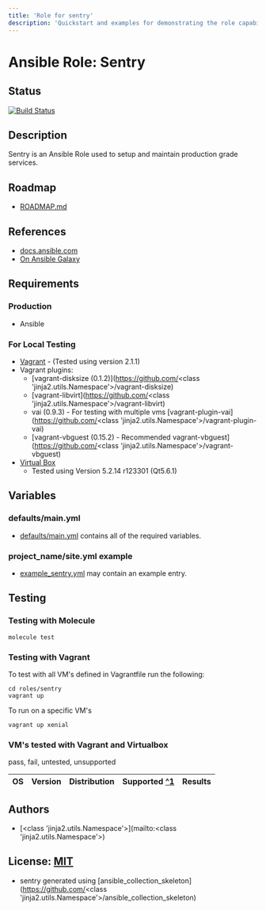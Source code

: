```yaml
---
title: 'Role for sentry'
description: 'Quickstart and examples for demonstrating the role capabilities.'
---
```


# Ansible Role: Sentry

## Status

[![Build Status](https://travis-ci.org/lordoftheflies/sentry.svg?branch=master)](https://travis-ci.org/lordoftheflies/ansible-role-sentry)

## Description

Sentry is an Ansible Role used to setup and maintain production grade services.

## Roadmap

* [ROADMAP.md](ROADMAP.md)

## References

* [docs.ansible.com](https://docs.ansible.com/)
* [On Ansible Galaxy](https://galaxy.ansible.com/lordoftheflies/ansible_role_sentry)

## Requirements

### Production

* Ansible

### For Local Testing

* [Vagrant](https://www.vagrantup.com/) - (Tested using version 2.1.1)
* Vagrant plugins:
  * [vagrant-disksize (0.1.2)](https://github.com/<class 'jinja2.utils.Namespace'>/vagrant-disksize)
  * [vagrant-libvirt](https://github.com/<class 'jinja2.utils.Namespace'>/vagrant-libvirt)
  * vai (0.9.3) - For testing with multiple vms [vagrant-plugin-vai](https://github.com/<class 'jinja2.utils.Namespace'>/vagrant-plugin-vai)
  * [vagrant-vbguest (0.15.2) - Recommended vagrant-vbguest](https://github.com/<class 'jinja2.utils.Namespace'>/vagrant-vbguest)
* [Virtual Box](https://www.virtualbox.org/)
  * Tested using Version 5.2.14 r123301 (Qt5.6.1)

## Variables

### defaults/main.yml

* [defaults/main.yml](defaults/main.yml) contains all of the required variables.

### project_name/site.yml example

* [example_sentry.yml](files/example_site.yml) may contain an example entry.

## Testing

### Testing with Molecule

```shell
molecule test
```

### Testing with Vagrant

To test with all VM's defined in Vagrantfile run the following:

```shell
cd roles/sentry
vagrant up
```

To run on a specific VM's
```shell
vagrant up xenial
```

### VM's tested with Vagrant and Virtualbox

pass, fail, untested, unsupported


| OS | Version | Distribution | Supported [^1](#) | Results  |
| :--- | :---: | :---: | :---: | :---: |


## Authors

- [<class 'jinja2.utils.Namespace'>](mailto:<class 'jinja2.utils.Namespace'>)

## License: [MIT](https://tldrlegal.com/license/mit-license)

* sentry generated using [ansible_collection_skeleton](https://github.com/<class 'jinja2.utils.Namespace'>/ansible_collection_skeleton)